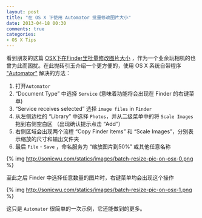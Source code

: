 ```yaml
---
layout: post
title: "在 OS X 下使用 Automator 批量修改图片大小"
date: 2013-04-18 00:30
comments: true
categories: 
- OS X Tips
---
```

看到朋友的这篇 [OSX下在Finder里批量修改图片大小](http://www.leonzhang.com/2013/04/01/osx-finder-batch-resize-images/) ，作为一个业余玩相机的也曾为此而困扰。在此抛砖引玉介绍一个更方便的，使用 OS X 系统自带程序 ["Automator"](https://en.wikipedia.org/wiki/Automator_\(software\)) 解决的方法：

1. 打开`Automator`
2. “Document Type” 中选择 `Service` (意味着功能将会出现在 Finder 的右键菜单)
3. “Service receives selected” 选择 `image files` in `Finder`
4. 从左侧边栏的 “Library” 中选择 `Photos`，并从二级菜单中的将 `Scale Images` 拖到右侧空白区 （出现确认提示点击 “Add”）
5. 右侧区域会出现两个流程 “Copy Finder Items” 和 “Scale Images”，分别表示缩放的尺寸和输出文件夹
6. 最后 `File` - `Save` ，命名服务为 “缩放图片到50%” 或其他任意名称

{% img http://sonicwu.com/statics/images/batch-resize-pic-on-osx-0.png %}

至此之后 Finder 中选择任意数量的图片时，右键菜单均会出现这个操作

{% img http://sonicwu.com/statics/images/batch-resize-pic-on-osx-1.png %}

这只是 `Automator` 很简单的一次示例，它还能做到的更多。